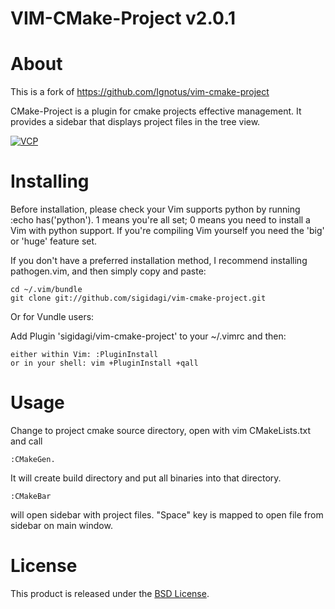 VIM-CMake-Project v2.0.1
===============

About
=====
This is a fork of https://github.com/Ignotus/vim-cmake-project 

CMake-Project is a plugin for cmake projects effective management. It provides
a sidebar that displays project files in the tree view.

[![VCP](http://i.imgur.com/wGeVbl.png)](http://i.imgur.com/wGeVbl.png)

Installing
==========

Before installation, please check your Vim supports python by running :echo has('python'). 1 means you're all set; 0 means you need to install a Vim with python support. If you're compiling Vim yourself you need the 'big' or 'huge' feature set.

If you don't have a preferred installation method, I recommend installing pathogen.vim, and then simply copy and paste:

    cd ~/.vim/bundle
    git clone git://github.com/sigidagi/vim-cmake-project.git

Or for Vundle users:

Add Plugin 'sigidagi/vim-cmake-project' to your ~/.vimrc and then:

    either within Vim: :PluginInstall
    or in your shell: vim +PluginInstall +qall

Usage
=====

Change to project cmake source directory, open with vim CMakeLists.txt and call 

    :CMakeGen. 
It will create build directory and put all binaries into that directory. 

    :CMakeBar 
will open sidebar with project files. "Space" key is mapped to open file from sidebar on main window.    


License
=======
This product is released under the [BSD License](http://opensource.org/licenses/bsd-3-clause).
